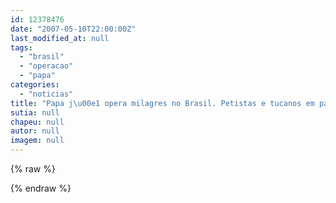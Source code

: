 ```yaml
---
id: 12378476
date: "2007-05-10T22:00:00Z"
last_modified_at: null
tags:
  - "brasil"
  - "operacao"
  - "papa"
categories:
  - "noticias"
title: "Papa j\u00e1 opera milagres no Brasil. Petistas e tucanos em paz"
sutia: null
chapeu: null
autor: null
imagem: null
---
```

{% raw %}
<p> </p>
{% endraw %}